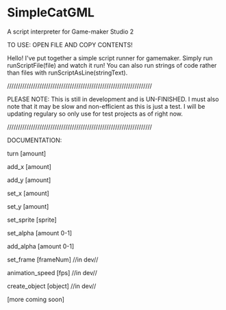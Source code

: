 # SimpleCatGML
A script interpreter for Game-maker Studio 2 

TO USE: OPEN FILE AND COPY CONTENTS!


Hello! I've put together a simple script runner for gamemaker. Simply run runScriptFile(file) and watch it run! You can also run strings of code rather than files with runScriptAsLine(stringText).


///////////////////////////////////////////////////////////////////

PLEASE NOTE: This is still in development and is UN-FINISHED. I must also note that it may be slow and non-efficient as this is just a test. I will be updating regulary so only use for test projects as of right now.

///////////////////////////////////////////////////////////////////

DOCUMENTATION:

turn [amount]

add_x [amount]

add_y [amount]

set_x [amount] 

set_y [amount]

set_sprite [sprite] 

set_alpha [amount 0-1]

add_alpha [amount 0-1]

set_frame [frameNum] //in dev//

animation_speed [fps] //in dev//

create_object [object] //in dev//

[more coming soon]
